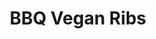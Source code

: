 ---
title: BBQ Vegan Ribs
source: Key Ingredient
source_url: https://www.keyingredient.com/recipes/411755332/bbq-vegan-ribs/
yield: 16 pieces
active_time: 10
total_time: 45
tags: veg
ingredients: |-
  * 1 cup vital wheat gluten 
  * 2 teaspoons smoked Spanish paprika 
  * 2 tablespoons nutritional yeast 
  * 2 teaspoons onion powder 
  * 1 teaspoon garlic powder 
  * 3/4 cup water 
  * 2 tablespoons tahini or other nut butter 
  * 1 teaspoon Liquid Smoke 
  * 1 tablespoon soy sauce 
  * 1 cup of your favorite barbecue sauce 
instructions: |-
  * Preheat the oven to 350 and lightly spray an 8×8 baking dish with canola oil. Mix the first 5 ingredients together in a large bowl. Mix the water with the nut butter, Liquid Smoke, and soy sauce and add it to the dry ingredients. Stir to mix well and then knead lightly in the bowl for a couple of minutes. 
  * Put the dough into the baking dish and flatten it so that it evenly fills the pan. Take a sharp knife and cut it into 8 strips; then turn the pan and cut those strips in half to form 16 pieces 
  * Put it in the oven and bake for 25 minutes. While it’s cooking prepare your grill. 
  * Remove it from the oven and carefully re-cut each strip, going over each cut to make sure that the ribz will pull apart easily later. 
  * Generously brush the top with barbecue sauce. Take it to the grill and invert the whole baking dish onto the grill (or use a large spatula to lift the seitan out, placing it sauce-side down on the grill). Brush the top of the seitan with more sauce. 
  * Watch it closely to make sure that it doesn’t burn. When it’s sufficiently brown on one side, turn over and cook the other side, adding more sauce, if necessary. When done, remove to a platter and cut or pull apart the individual ribs to serve. 
---